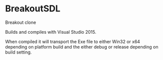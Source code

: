 # BreakoutSDL
Breakout clone

Builds and compiles with Visual Studio 2015.

When compiled it will transport the Exe file to either Win32 or x64 depending on platform build and the either debug or release depending on build setting.
